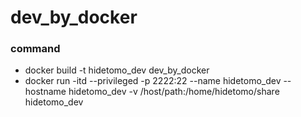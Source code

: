 # dev_by_docker

### command
- docker build -t hidetomo_dev dev_by_docker
- docker run -itd --privileged -p 2222:22 --name hidetomo_dev --hostname hidetomo_dev -v /host/path:/home/hidetomo/share hidetomo_dev
